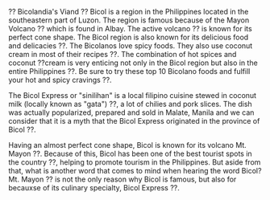 ?? Bicolandia's Viand ??
  Bicol is a region in the Philippines located in the southeastern part of Luzon. The region is famous because of the Mayon Volcano ?? which is found in Albay. The active volcano ?? is known for its perfect cone shape. The Bicol region is also known for its delicious food and delicacies ??. The Bicolanos love spicy  foods. They also use coconut  cream in most of their recipes ??. The combination of hot spices and coconut ??cream is very enticing not only in the Bicol region but also in the entire Philippines ??. Be sure to try these top 10 Bicolano foods and fulfill your hot and spicy cravings ??.

  The Bicol Express or "sinilihan" is a local filipino cuisine stewed in coconut milk (locally known as "gata") ??, a lot of chilies and pork slices. The dish  was actually popularized, prepared and sold in Malate, Manila and we can consider that it is a myth that the Bicol Express originated in the province of Bicol ??.

  Having an almost perfect cone shape, Bicol is known for its volcano Mt. Mayon ??. Because of this, Bicol has been one of the best tourist spots in the country ??, helping to promote tourism in the Philippines. But aside from that, what is another word that comes to mind when hearing the word Bicol? Mt. Mayon ?? is not the only reason why Bicol is famous, but also for becauxse of its culinary specialty, Bicol Express ??.
